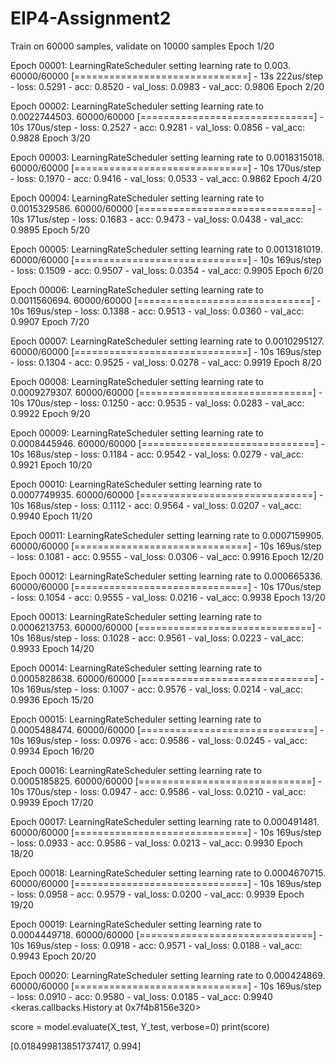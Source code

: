# EIP4-Assignment2

Train on 60000 samples, validate on 10000 samples
Epoch 1/20

Epoch 00001: LearningRateScheduler setting learning rate to 0.003.
60000/60000 [==============================] - 13s 222us/step - loss: 0.5291 - acc: 0.8520 - val_loss: 0.0983 - val_acc: 0.9806
Epoch 2/20

Epoch 00002: LearningRateScheduler setting learning rate to 0.0022744503.
60000/60000 [==============================] - 10s 170us/step - loss: 0.2527 - acc: 0.9281 - val_loss: 0.0856 - val_acc: 0.9828
Epoch 3/20

Epoch 00003: LearningRateScheduler setting learning rate to 0.0018315018.
60000/60000 [==============================] - 10s 170us/step - loss: 0.1970 - acc: 0.9416 - val_loss: 0.0533 - val_acc: 0.9862
Epoch 4/20

Epoch 00004: LearningRateScheduler setting learning rate to 0.0015329586.
60000/60000 [==============================] - 10s 171us/step - loss: 0.1683 - acc: 0.9473 - val_loss: 0.0438 - val_acc: 0.9895
Epoch 5/20

Epoch 00005: LearningRateScheduler setting learning rate to 0.0013181019.
60000/60000 [==============================] - 10s 169us/step - loss: 0.1509 - acc: 0.9507 - val_loss: 0.0354 - val_acc: 0.9905
Epoch 6/20

Epoch 00006: LearningRateScheduler setting learning rate to 0.0011560694.
60000/60000 [==============================] - 10s 169us/step - loss: 0.1388 - acc: 0.9513 - val_loss: 0.0360 - val_acc: 0.9907
Epoch 7/20

Epoch 00007: LearningRateScheduler setting learning rate to 0.0010295127.
60000/60000 [==============================] - 10s 169us/step - loss: 0.1304 - acc: 0.9525 - val_loss: 0.0278 - val_acc: 0.9919
Epoch 8/20

Epoch 00008: LearningRateScheduler setting learning rate to 0.0009279307.
60000/60000 [==============================] - 10s 170us/step - loss: 0.1250 - acc: 0.9535 - val_loss: 0.0283 - val_acc: 0.9922
Epoch 9/20

Epoch 00009: LearningRateScheduler setting learning rate to 0.0008445946.
60000/60000 [==============================] - 10s 168us/step - loss: 0.1184 - acc: 0.9542 - val_loss: 0.0279 - val_acc: 0.9921
Epoch 10/20

Epoch 00010: LearningRateScheduler setting learning rate to 0.0007749935.
60000/60000 [==============================] - 10s 168us/step - loss: 0.1112 - acc: 0.9564 - val_loss: 0.0207 - val_acc: 0.9940
Epoch 11/20

Epoch 00011: LearningRateScheduler setting learning rate to 0.0007159905.
60000/60000 [==============================] - 10s 169us/step - loss: 0.1081 - acc: 0.9555 - val_loss: 0.0306 - val_acc: 0.9916
Epoch 12/20

Epoch 00012: LearningRateScheduler setting learning rate to 0.000665336.
60000/60000 [==============================] - 10s 170us/step - loss: 0.1054 - acc: 0.9555 - val_loss: 0.0216 - val_acc: 0.9938
Epoch 13/20

Epoch 00013: LearningRateScheduler setting learning rate to 0.0006213753.
60000/60000 [==============================] - 10s 168us/step - loss: 0.1028 - acc: 0.9561 - val_loss: 0.0223 - val_acc: 0.9933
Epoch 14/20

Epoch 00014: LearningRateScheduler setting learning rate to 0.0005828638.
60000/60000 [==============================] - 10s 169us/step - loss: 0.1007 - acc: 0.9576 - val_loss: 0.0214 - val_acc: 0.9936
Epoch 15/20

Epoch 00015: LearningRateScheduler setting learning rate to 0.0005488474.
60000/60000 [==============================] - 10s 169us/step - loss: 0.0976 - acc: 0.9586 - val_loss: 0.0245 - val_acc: 0.9934
Epoch 16/20

Epoch 00016: LearningRateScheduler setting learning rate to 0.0005185825.
60000/60000 [==============================] - 10s 170us/step - loss: 0.0947 - acc: 0.9586 - val_loss: 0.0210 - val_acc: 0.9939
Epoch 17/20

Epoch 00017: LearningRateScheduler setting learning rate to 0.000491481.
60000/60000 [==============================] - 10s 169us/step - loss: 0.0933 - acc: 0.9586 - val_loss: 0.0213 - val_acc: 0.9930
Epoch 18/20

Epoch 00018: LearningRateScheduler setting learning rate to 0.0004670715.
60000/60000 [==============================] - 10s 169us/step - loss: 0.0958 - acc: 0.9579 - val_loss: 0.0200 - val_acc: 0.9939
Epoch 19/20

Epoch 00019: LearningRateScheduler setting learning rate to 0.0004449718.
60000/60000 [==============================] - 10s 169us/step - loss: 0.0918 - acc: 0.9571 - val_loss: 0.0188 - val_acc: 0.9943
Epoch 20/20

Epoch 00020: LearningRateScheduler setting learning rate to 0.000424869.
60000/60000 [==============================] - 10s 169us/step - loss: 0.0910 - acc: 0.9580 - val_loss: 0.0185 - val_acc: 0.9940
<keras.callbacks.History at 0x7f4b8156e320>



score = model.evaluate(X_test, Y_test, verbose=0)
print(score)

[0.018499813851737417, 0.994]
